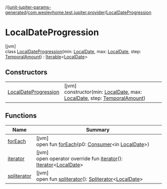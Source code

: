 //[junit-jupiter-params-generated](../../../index.md)/[com.wesleyhome.test.jupiter.provider](../index.md)/[LocalDateProgression](index.md)

# LocalDateProgression

[jvm]\
class [LocalDateProgression](index.md)(min: [LocalDate](https://docs.oracle.com/javase/8/docs/api/java/time/LocalDate.html), max: [LocalDate](https://docs.oracle.com/javase/8/docs/api/java/time/LocalDate.html), step: [TemporalAmount](https://docs.oracle.com/javase/8/docs/api/java/time/temporal/TemporalAmount.html)) : [Iterable](https://kotlinlang.org/api/latest/jvm/stdlib/kotlin.collections/-iterable/index.html)&lt;[LocalDate](https://docs.oracle.com/javase/8/docs/api/java/time/LocalDate.html)&gt;

## Constructors

| | |
|---|---|
| [LocalDateProgression](-local-date-progression.md) | [jvm]<br>constructor(min: [LocalDate](https://docs.oracle.com/javase/8/docs/api/java/time/LocalDate.html), max: [LocalDate](https://docs.oracle.com/javase/8/docs/api/java/time/LocalDate.html), step: [TemporalAmount](https://docs.oracle.com/javase/8/docs/api/java/time/temporal/TemporalAmount.html)) |

## Functions

| Name | Summary |
|---|---|
| [forEach](index.md#2111194081%2FFunctions%2F865006438) | [jvm]<br>open fun [forEach](index.md#2111194081%2FFunctions%2F865006438)(p0: [Consumer](https://docs.oracle.com/javase/8/docs/api/java/util/function/Consumer.html)&lt;in [LocalDate](https://docs.oracle.com/javase/8/docs/api/java/time/LocalDate.html)&gt;) |
| [iterator](iterator.md) | [jvm]<br>open operator override fun [iterator](iterator.md)(): [Iterator](https://kotlinlang.org/api/latest/jvm/stdlib/kotlin.collections/-iterator/index.html)&lt;[LocalDate](https://docs.oracle.com/javase/8/docs/api/java/time/LocalDate.html)&gt; |
| [spliterator](../../com.wesleyhome.test.jupiter.provider.number/-float-progression/index.md#-1387152138%2FFunctions%2F865006438) | [jvm]<br>open fun [spliterator](../../com.wesleyhome.test.jupiter.provider.number/-float-progression/index.md#-1387152138%2FFunctions%2F865006438)(): [Spliterator](https://docs.oracle.com/javase/8/docs/api/java/util/Spliterator.html)&lt;[LocalDate](https://docs.oracle.com/javase/8/docs/api/java/time/LocalDate.html)&gt; |
